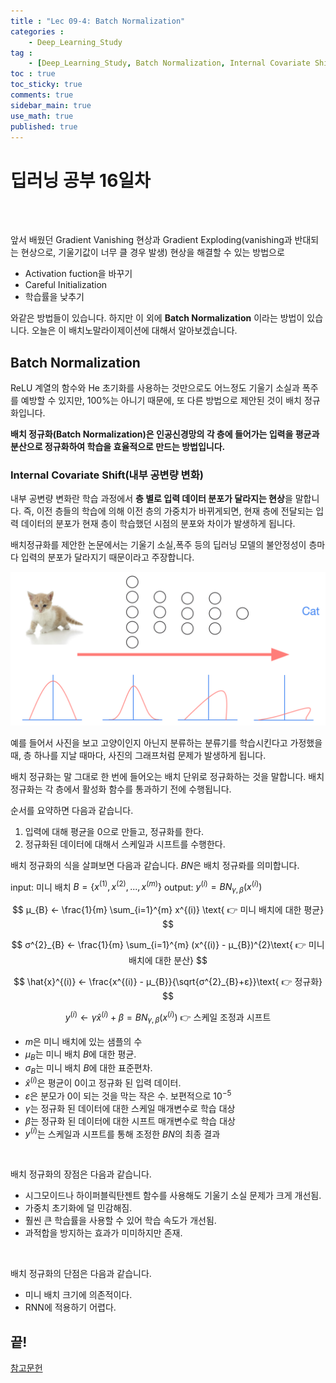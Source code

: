 ```yaml
---
title : "Lec 09-4: Batch Normalization"
categories :
    - Deep_Learning_Study
tag :
    - [Deep_Learning_Study, Batch Normalization, Internal Covariate Shift]
toc : true
toc_sticky: true 
comments: true
sidebar_main: true
use_math: true
published: true
---
```


# 딥러닝 공부 16일차
<br>
<br>

앞서 배웠던 Gradient Vanishing 현상과 Gradient Exploding(vanishing과 반대되는 현상으로, 기울기값이 너무 클 경우 발생) 현상을 해결할 수 있는 방법으로

* Activation fuction을 바꾸기
* Careful Initialization
* 학습률을 낮추기

와같은 방법들이 있습니다.
하지만 이 외에 **Batch Normalization** 이라는 방법이 있습니다. 오늘은 이 배치노말라이제이션에 대해서 알아보겠습니다.

## Batch Normalization

ReLU 계열의 함수와 He 초기화를 사용하는 것만으로도 어느정도 기울기 소실과 폭주를 예방할 수 있지만, 100%는 아니기 때문에, 또 다른 방법으로 제안된 것이 배치 정규화입니다.

**배치 정규화(Batch Normalization)은 인공신경망의 각 층에 들어가는 입력을 평균과 분산으로 정규화하여 학습을 효율적으로 만드는 방법입니다.**
<br>

### Internal Covariate Shift(내부 공변량 변화)

내부 공변량 변화란 학습 과정에서 **층 별로 입력 데이터 분포가 달라지는 현상**을 말합니다.
즉, 이전 층들의 학습에 의해 이전 층의 가중치가 바뀌게되면, 현재 층에 전달되는 입력 데이터의 분포가 현재 층이 학습했던 시점의 분포와 차이가 발생하게 됩니다.

배치정규화를 제안한 논문에서는 기울기 소실,폭주 등의 딥러닝 모델의 불안정성이 층마다 입력의 분포가 달라지기 때문이라고 주장합니다.

<p align="center"><img src="/MYPICS/Deep_Learning/lec09-3/2.png" width = "600" ></p>

예를 들어서 사진을 보고 고양이인지 아닌지 분류하는 분류기를 학습시킨다고 가정했을 때, 층 하나를 지날 때마다, 사진의 그래프처럼 문제가 발생하게 됩니다.
<br>

배치 정규화는 말 그대로 한 번에 들어오는 배치 단위로 정규화하는 것을 말합니다.
배치 정규화는 각 층에서 활성화 함수를 통과하기 전에 수행됩니다.

순서를 요약하면 다음과 같습니다.
1. 입력에 대해 평균을 0으로 만들고, 정규화를 한다.
2. 정규화된 데이터에 대해서 스케일과 시프트를 수행한다.

배치 정규화의 식을 살펴보면 다음과 같습니다. $BN$은 배치 정규롸를 의미합니다.

input: 미니 배치 $B = \{{x}^{(1)}, {x}^{(2)}, ..., {x}^{(m)}\}$
output: $y^{(i)} = BN_{γ, β}(x^{(i)})$

$$
μ_{B} ← \frac{1}{m} \sum_{i=1}^{m} x^{(i)} \text{ 👉 미니 배치에 대한 평균}
$$

$$
σ^{2}_{B} ← \frac{1}{m} \sum_{i=1}^{m} (x^{(i)} - μ_{B})^{2}\text{ 👉 미니 배치에 대한 분산}
$$

$$
\hat{x}^{(i)} ← \frac{x^{(i)} - μ_{B}}{\sqrt{σ^{2}_{B}+ε}}\text{ 👉 정규화}
$$

$$
y^{(i)} ← γ\hat{x}^{(i)} + β = BN_{γ, β}(x^{(i)}) \text{ 👉 스케일 조정과 시프트}
$$

* $m$은 미니 배치에 있는 샘플의 수
* $μ_{B}$는 미니 배치 $B$에 대한 평균.
* $σ_{B}$는 미니 배치 $B$에 대한 표준편차.
* $\hat{x}^{(i)}$은 평균이 0이고 정규화 된 입력 데이터.
* $ε$은 분모가 0이 되는 것을 막는 작은 수. 보편적으로 $10^{-5}$
* $\gamma$는 정규화 된 데이터에 대한 스케일 매개변수로 학습 대상
* $\beta$는 정규화 된 데이터에 대한 시프트 매개변수로 학습 대상
* $y^{(i)}$는 스케일과 시프트를 통해 조정한 $BN$의 최종 결과
<br>

배치 정규화의 장점은 다음과 같습니다.

* 시그모이드나 하이퍼블릭탄젠트 함수를 사용해도 기울기 소실 문제가 크게 개선됨.
* 가중치 초기화에 덜 민감해짐.
* 훨씬 큰 학습률을 사용할 수 있어 학습 속도가 개선됨.
* 과적합을 방지하는 효과가 미미하지만 존재.
<br>

배치 정규화의 단점은 다음과 같습니다.

* 미니 배치 크기에 의존적이다.
* RNN에 적용하기 어렵다.

## 끝!

[참고문헌]

[참고문헌]:https://wikidocs.net/61271